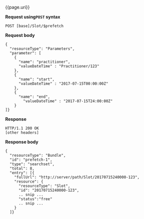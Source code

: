 {{page.uri}}

**Request using`POST` syntax**

`POST [base]/Slot/$prefetch`

**Request body**

~~~
{
  "resourceType": "Parameters",
  "parameter": [
    {
      "name": "practitioner",
      "valueDateTime" : "Practitioner/123"
    },
    {
      "name": "start",
      "valueDateTime" : "2017-07-15T00:00:00Z"
    },
    {
      "name": "end",
        "valueDateTime" : "2017-07-15T24:00:00Z"
    }
]}
~~~

**Response**

~~~
HTTP/1.1 200 OK
[other headers]
~~~

**Response body**

~~~
{
  "resourceType": "Bundle",
  "id": "prefetch-1",
  "type": "searchset",
  "total": 8,
  "entry": [{
    "fullUrl": "http://server/path/Slot/20170715240000-123",
    "resource": {
      "resourceType": "Slot",
      "id": "20170715240000-123",
      .. snip ...
      "status":"free"
      .. snip ...
    }
  ]}
~~~
